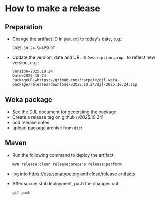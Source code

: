 # How to make a release

## Preparation

* Change the artifact ID in `pom.xml` to today's date, e.g.:

  ```
  2025.10.24-SNAPSHOT
  ```

* Update the version, date and URL in `Description.props` to reflect new
  version, e.g.:

  ```
  Version=2025.10.24
  Date=2025-10-24
  PackageURL=https://github.com/fracpete/djl-weka-package/releases/download/v2025.10.24/djl-2025.10.24.zip
  ```

## Weka package

* See the [DJL](DJL.md) document for generating the package
* Create a release tag on github (v2025.10.24)
* add release notes
* upload package archive from `dist`


## Maven

* Run the following command to deploy the artifact:

  ```bash
  mvn release:clean release:prepare release:perform
  ```

* log into https://oss.sonatype.org and close/release artifacts

* After successful deployment, push the changes out:

  ```bash
  git push
  ````
